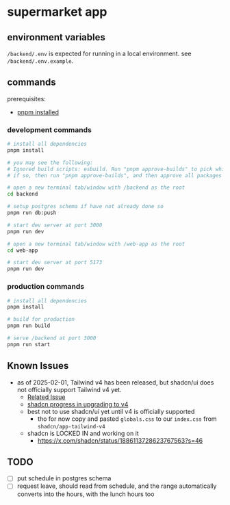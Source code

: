 # supermarket app

## environment variables

`/backend/.env` is expected for running in a local environment. see `/backend/.env.example`.

## commands

prerequisites: 
- [pnpm installed](https://pnpm.io/installation)

### development commands

```bash
# install all dependencies
pnpm install

# you may see the following:
# Ignored build scripts: esbuild. Run "pnpm approve-builds" to pick which dependencies should be allowed to run scripts.
# if so, then run "pnpm approve-builds", and then approve all packages to build
```

```bash
# open a new terminal tab/window with /backend as the root
cd backend

# setup postgres schema if have not already done so
pnpm run db:push

# start dev server at port 3000
pnpm run dev
```

```bash
# open a new terminal tab/window with /web-app as the root
cd web-app

# start dev server at port 5173
pnpm run dev
```

### production commands

```bash
# install all dependencies
pnpm install

# build for production
pnpm run build

# serve /backend at port 3000
pnpm run start
```

## Known Issues
- as of 2025-02-01, Tailwind v4 has been released, but shadcn/ui does not officially support Tailwind v4 yet.
    - [Related Issue](https://github.com/shadcn-ui/ui/discussions/2996)
    - [shadcn progress in upgrading to v4](https://github.com/shadcn/app-tailwind-v4)
    - best not to use shadcn/ui yet until v4 is officially supported
        - tho for now copy and pasted `globals.css` to our `index.css` from `shadcn/app-tailwind-v4`
    - shadcn is LOCKED IN and working on it
        - https://x.com/shadcn/status/1886113728623767563?s=46

## TODO

- [ ] put schedule in postgres schema
- [ ] request leave, should read from schedule, and the range automatically converts into the hours, with the lunch hours too